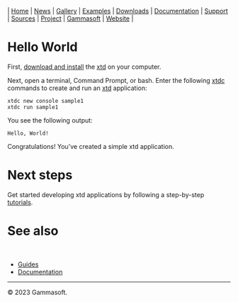 | [Home](home.md) | [News](news.md) | [Gallery](gallery.md) | [Examples](examples.md) | [Downloads](downloads.md) | [Documentation](documentation.md) | [Support](support.md) | [Sources](https://github.com/gammasoft71/xtd) | [Project](https://sourceforge.net/projects/xtdpro/) | [Gammasoft](gammasoft.md) | [Website](https://gammasoft71.github.io/xtd) |

# Hello World

First, [download and install](downloads.md) the [xtd](home.md) on your computer.

Next, open a terminal, Command Prompt, or bash. Enter the following [xtdc](https://github.com/gammasoft71/xtd/blob/master/tools/xtdc/README.md) commands to create and run an [xtd](home.md) application:

```shell
xtdc new console sample1
xtdc run sample1
```
You see the following output:

```
Hello, World!
```

Congratulations! You've created a simple xtd application.

# Next steps

Get started developing xtd applications by following a step-by-step [tutorials](tutorials.md).

# See also
​
* [Guides](guides.md)
* [Documentation](documentation.md)

______________________________________________________________________________________________

© 2023 Gammasoft.
